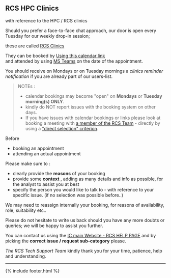 ## RCS HPC Clinics

with reference to the HPC / RCS clinics  

Should you prefer a face-to-face chat approach, our door is open every Tuesday for our weekly drop-in session;  

these are called [RCS Clinics](https://www.imperial.ac.uk/admin-services/ict/self-service/research-support/rcs/support/attend-a-clinic/)

They can be booked by [Using this calendar link](https://outlook.office365.com/owa/calendar/ResearchComputingService1@ImperialLondon.onmicrosoft.com/bookings/)  
and attended by using [MS Teams](https://www.imperial.ac.uk/admin-services/ict/self-service/connect-communicate/office-365/apps/microsoft-teams/)  on the date of the appointment.  

You should receive on Mondays or on Tuesday mornings a _clinics reminder notification_ if you are already part of our users-list.  


> NOTEs :   
>  - calendar bookings may become "open" on **Mondays** or **Tuesday morning(s) ONLY**.  
>  - kindly do NOT report issues with the booking system on other days.    
>  - If you have issues with calendar bookings or links please look at booking a meeting with [a member of the RCS Team](https://www.imperial.ac.uk/admin-services/ict/self-service/research-support/rcs/meet-the-team/) - directly by using a ["direct selection" criterion](https://www.imperial.ac.uk/collegedirectory/).




Before
- booking an appointment  
- attending an actual appointment  

Please make sure to :  

- clearly provide the **reasons** of your booking
- provide some **context** ,  adding as many details and info as possible, for the analyst to assist you at best  
- specify the person you would like to talk to - with reference to your specific issue. (if no selection was possible before..)

We may need to reassign internally your booking, for reasons of availability, role, suitability etc..


Please do not hesitate to write us back should you have any more doubts or queries; we will be happy to assist you further.

You can contact us using the [IC main Website - RCS HELP PAGE](https://www.imperial.ac.uk/admin-services/ict/self-service/research-support/rcs/support/help/) and by picking the **correct issue / request sub-category** please.


_The RCS Tech Support Team_ kindly thank you for your time, patience, help and understanding.


---

<!-- {% include header.html %} -->
{% include footer.html %}
